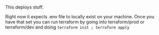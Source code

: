 This deploys stuff.

Right now it expects .env file to locally exist on your machine. Once you have that set you can run
terraform by going into terraform/prod or terraform/dev and doing `terraform init ; terraform apply`